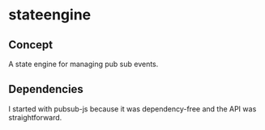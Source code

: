 # stateengine

## Concept

A state engine for managing pub sub events.


## Dependencies

I started with pubsub-js because it was dependency-free and the API was straightforward.
